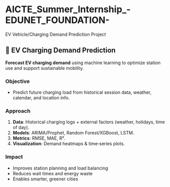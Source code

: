 # AICTE_Summer_Internship_-EDUNET_FOUNDATION-
 EV Vehicle/Charging Demand Prediction Project
## 🔌 EV Charging Demand Prediction

**Forecast EV charging demand** using machine learning to optimize station use and support sustainable mobility.

### Objective
- Predict future charging load from historical session data, weather, calendar, and location info.

### Approach
1. **Data**: Historical charging logs + external factors (weather, holidays, time of day).  
2. **Models**: ARIMA/Prophet, Random Forest/XGBoost, LSTM.  
3. **Metrics**: RMSE, MAE, R².  
4. **Visualization**: Demand heatmaps & time‑series plots.

### Impact
- Improves station planning and load balancing  
- Reduces wait times and energy waste  
- Enables smarter, greener cities

